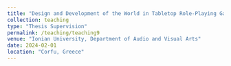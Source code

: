 ```yaml
---
title: "Design and Development of the World in Tabletop Role-Playing Games with Historical Content: The Process and Challenges of Content Integration"
collection: teaching
type: "Thesis Supervision"
permalink: /teaching/teaching9
venue: "Ionian University, Department of Audio and Visual Arts"
date: 2024-02-01
location: "Corfu, Greece"
---
```


